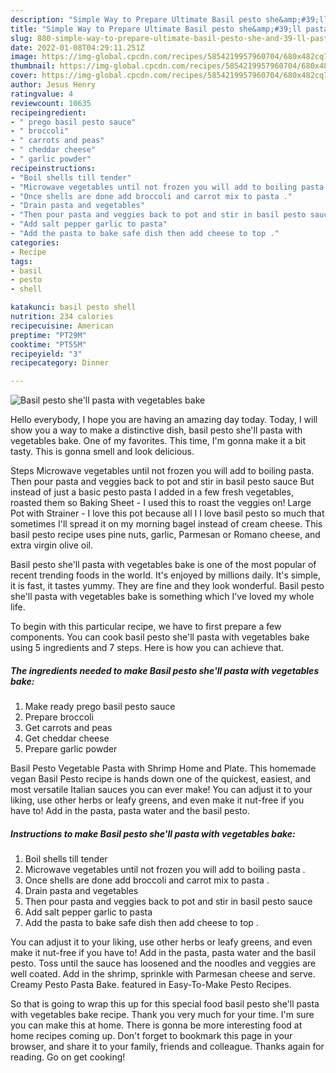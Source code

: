 ```yaml
---
description: "Simple Way to Prepare Ultimate Basil pesto she&amp;#39;ll pasta with vegetables bake"
title: "Simple Way to Prepare Ultimate Basil pesto she&amp;#39;ll pasta with vegetables bake"
slug: 880-simple-way-to-prepare-ultimate-basil-pesto-she-and-39-ll-pasta-with-vegetables-bake
date: 2022-01-08T04:29:11.251Z
image: https://img-global.cpcdn.com/recipes/5854219957960704/680x482cq70/basil-pesto-shell-pasta-with-vegetables-bake-recipe-main-photo.jpg
thumbnail: https://img-global.cpcdn.com/recipes/5854219957960704/680x482cq70/basil-pesto-shell-pasta-with-vegetables-bake-recipe-main-photo.jpg
cover: https://img-global.cpcdn.com/recipes/5854219957960704/680x482cq70/basil-pesto-shell-pasta-with-vegetables-bake-recipe-main-photo.jpg
author: Jesus Henry
ratingvalue: 4
reviewcount: 10635
recipeingredient:
- " prego basil pesto sauce"
- " broccoli"
- " carrots and peas"
- " cheddar cheese"
- " garlic powder"
recipeinstructions:
- "Boil shells till tender"
- "Microwave vegetables until not frozen you will add to boiling pasta ."
- "Once shells are done add broccoli and carrot mix to pasta ."
- "Drain pasta and vegetables"
- "Then pour pasta and veggies back to pot and stir in basil pesto sauce"
- "Add salt pepper garlic to pasta"
- "Add the pasta to bake safe dish then add cheese to top ."
categories:
- Recipe
tags:
- basil
- pesto
- shell

katakunci: basil pesto shell 
nutrition: 234 calories
recipecuisine: American
preptime: "PT29M"
cooktime: "PT55M"
recipeyield: "3"
recipecategory: Dinner

---
```



![Basil pesto she&#39;ll pasta with vegetables bake](https://img-global.cpcdn.com/recipes/5854219957960704/680x482cq70/basil-pesto-shell-pasta-with-vegetables-bake-recipe-main-photo.jpg)

Hello everybody, I hope you are having an amazing day today. Today, I will show you a way to make a distinctive dish, basil pesto she&#39;ll pasta with vegetables bake. One of my favorites. This time, I'm gonna make it a bit tasty. This is gonna smell and look delicious.

Steps Microwave vegetables until not frozen you will add to boiling pasta. Then pour pasta and veggies back to pot and stir in basil pesto sauce But instead of just a basic pesto pasta I added in a few fresh vegetables, roasted them so Baking Sheet - I used this to roast the veggies on! Large Pot with Strainer - I love this pot because all I I love basil pesto so much that sometimes I&#39;ll spread it on my morning bagel instead of cream cheese. This basil pesto recipe uses pine nuts, garlic, Parmesan or Romano cheese, and extra virgin olive oil.

Basil pesto she&#39;ll pasta with vegetables bake is one of the most popular of recent trending foods in the world. It's enjoyed by millions daily. It's simple, it is fast, it tastes yummy. They are fine and they look wonderful. Basil pesto she&#39;ll pasta with vegetables bake is something which I've loved my whole life.


To begin with this particular recipe, we have to first prepare a few components. You can cook basil pesto she&#39;ll pasta with vegetables bake using 5 ingredients and 7 steps. Here is how you can achieve that.

<!--inarticleads1-->

##### The ingredients needed to make Basil pesto she&#39;ll pasta with vegetables bake:

1. Make ready  prego basil pesto sauce
1. Prepare  broccoli
1. Get  carrots and peas
1. Get  cheddar cheese
1. Prepare  garlic powder


Basil Pesto Vegetable Pasta with Shrimp Home and Plate. This homemade vegan Basil Pesto recipe is hands down one of the quickest, easiest, and most versatile Italian sauces you can ever make! You can adjust it to your liking, use other herbs or leafy greens, and even make it nut-free if you have to! Add in the pasta, pasta water and the basil pesto. 

<!--inarticleads2-->

##### Instructions to make Basil pesto she&#39;ll pasta with vegetables bake:

1. Boil shells till tender
1. Microwave vegetables until not frozen you will add to boiling pasta .
1. Once shells are done add broccoli and carrot mix to pasta .
1. Drain pasta and vegetables
1. Then pour pasta and veggies back to pot and stir in basil pesto sauce
1. Add salt pepper garlic to pasta
1. Add the pasta to bake safe dish then add cheese to top .


You can adjust it to your liking, use other herbs or leafy greens, and even make it nut-free if you have to! Add in the pasta, pasta water and the basil pesto. Toss until the sauce has loosened and the noodles and veggies are well coated. Add in the shrimp, sprinkle with Parmesan cheese and serve. Creamy Pesto Pasta Bake. featured in Easy-To-Make Pesto Recipes. 

So that is going to wrap this up for this special food basil pesto she&#39;ll pasta with vegetables bake recipe. Thank you very much for your time. I'm sure you can make this at home. There is gonna be more interesting food at home recipes coming up. Don't forget to bookmark this page in your browser, and share it to your family, friends and colleague. Thanks again for reading. Go on get cooking!
